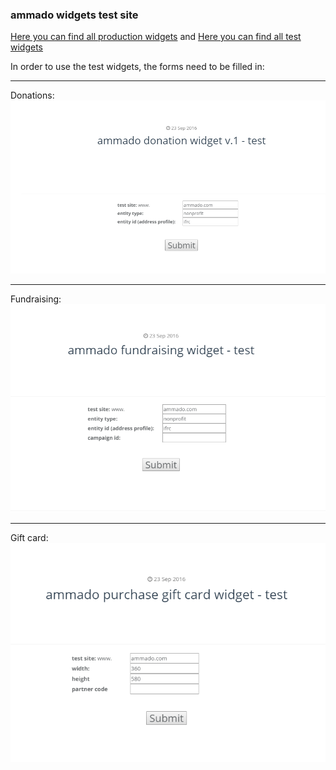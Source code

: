 ### ammado widgets test site

[Here you can find all production widgets](https://rafalf.github.io/blog/live/)
and 
[Here you can find all test widgets](https://rafalf.github.io/blog/test)

In order to use the test widgets, the forms need to be filled in:

___

Donations:
![Donations: ](https://github.com/rafalf/ammado/blob/master/ammado_donat.png "")


___

Fundraising:
![Fundraising: ](https://github.com/rafalf/ammado/blob/master/ammado_fundr.png "")

___

Gift card:
![Gift card: ](https://github.com/rafalf/ammado/blob/master/ammado_gift_card.png "")
